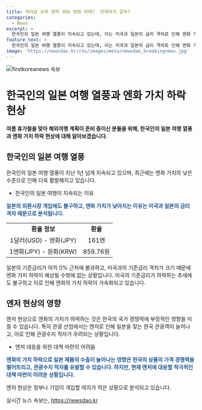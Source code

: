 ```yaml
---
title: 역대급 슈퍼 엔저 여보 엔화 어때?  언제까지 갈까?
categories:
  - News
excerpt: >
  한국인의 일본 여행 열풍이 지속되고 있는데, 이는 미국과 일본의 금리 격차로 인해 엔화 가치가 하락하고 있기 때문이다. 엔저 현상은 한국인들의 일본 여행을 부추기는데, 이는 미국과의 금리 격차 때문으로 분석된다. 미국의 기준금리가 떨어지면서 엔화가치 하락이 가속화되고 있으며, 이에 따라 엔화 투자 수요가 늘어나고 있다. 이러한 상황이 오래 지속될 수 있다는 분석도 나왔으며, 이에 따른 악영향으로 여행수지 적자가 커질 우려도 있다.
feature_text: >
  한국인의 일본 여행 열풍이 지속되고 있는데, 이는 미국과 일본의 금리 격차로 인해 엔화 가치가 하락하고 있기 때문이다. 엔저 현상은 한국인들의 일본 여행을 부추기는데, 이는 미국과의 금리 격차 때문으로 분석된다. 미국의 기준금리가 떨어지면서 엔화가치 하락이 가속화되고 있으며, 이에 따라 엔화 투자 수요가 늘어나고 있다. 이러한 상황이 오래 지속될 수 있다는 분석도 나왔으며, 이에 따른 악영향으로 여행수지 적자가 커질 우려도 있다.
image: 'https://newsdao.kr/res/images/meta/newsdao_breakingnews.jpg'
---
```


<p><img src="https://newsdao.kr/res/images/meta/newsdao_breakingnews.jpg" alt="firstkoreanews 속보" /></p>

<h1>한국인의 일본 여행 열풍과 엔화 가치 하락 현상</h1>

<p data-ke-size="size16"><b>여름 휴가철을 맞아 해외여행 계획이 준비 중이신 분들을 위해, 한국인의 일본 여행 열풍과 엔화 가치 하락 현상에 대해 알아보겠습니다.</b></p>

<h2 data-ke-size="size26">한국인의 일본 여행 열풍</h2>

<p data-ke-size="size16">한국인의 일본 여행 열풍이 지난 1년 넘게 지속되고 있으며, 최근에는 엔화 가치의 낮은 수준으로 인해 더욱 활발해지고 있습니다.</p>

<ul>
<li>한국인의 일본 여행이 지속되는 이유</li>
</ul>

<p data-ke-size="size16"><b><span style="color: #1a5490;">일본의 외환시장 개입에도 불구하고, 엔화 가치가 낮아지는 이유는 미국과 일본의 금리 격차 때문으로 분석됩니다.</span></b></p>

<table>
<tbody>
<tr>
<td style="text-align: center; height: 17px;"><b>환율 정보</b></td>
<td style="text-align: center; height: 17px;"><b>환율</b></td>
</tr>
<tr>
<td style="text-align: center; height: 17px;">1달러(USD) - 엔화(JPY)</td>
<td style="text-align: center; height: 17px;">161엔</td>
</tr>
<tr>
<td style="text-align: center; height: 17px;">1엔화(JPY) - 원화(KRW)</td>
<td style="text-align: center; height: 17px;">859.76원</td>
</tr>
</tbody>
</table>

<p data-ke-size="size16">일본의 기준금리가 아직 0% 근처에 불과하고, 미국과의 기준금리 격차가 크기 때문에 엔화 가치 하락이 예상될 수밖에 없는 상황입니다. 미국의 기준금리가 하락하는 추세에도 불구하고 이로 인해 엔화의 가치 하락이 가속화되고 있습니다.</p>

<h2 data-ke-size="size26">엔저 현상의 영향</h2>

<p data-ke-size="size16">엔저 현상으로 엔화의 가치가 하락하는 것은 한국의 국가 경쟁력에 부정적인 영향을 미칠 수 있습니다. 특히 관광 산업에서는 엔저로 인해 일본을 찾는 한국 관광객이 늘어나고, 이로 인해 관광수지 적자가 우려되는 상황입니다.</p>

<ul>
<li>엔저 대응을 위한 대책 마련의 어려움</li>
</ul>

<p data-ke-size="size16"><b><span style="color: #1a5490;">엔화의 가치 하락으로 일본 제품의 수출이 늘어나는 영향은 한국의 상품의 가격 경쟁력을 떨어뜨리고, 관광수지 적자를 유발할 수 있습니다. 하지만, 현재 엔저에 대응할 적극적인 대책 마련이 어려운 상황입니다.</span></b></p>

<p data-ke-size="size16">엔저 현상은 정부나 기업이 개입할 여지가 적은 상황으로 분석되고 있습니다.</p>

<p data-ke-size="size16"></p>
실시간 뉴스 속보는, <a href="https://newsdao.kr" rel="dofollow">https://newsdao.kr</a>


